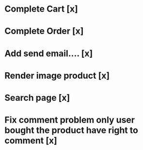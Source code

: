 # Complete Cart [x]

# Complete Order [x]

# Add send email.... [x]

# Render image product [x]

# Search page [x]

# Fix comment problem only user bought the product have right to comment [x]
